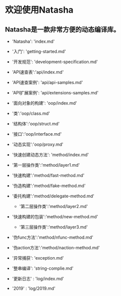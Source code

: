 # 欢迎使用Natasha 

## Natasha是一款非常方便的动态编译库。


 - 'Natasha': 'index.md'
 - '入门': 'getting-started.md'
 - '开发规范': 'development-specification.md'
 - 'API速查表':'api/index.md'
  - 'API速查案例': 'api/api-samples.md'
  - 'API扩展案例': 'api/extensions-samples.md'
 - '面向对象的构建': 'oop/index.md'
  - '类':'oop/class.md'
  - '结构体':'oop/struct.md'
  - '接口':'oop/interface.md'
  - '动态实现':'oop/proxy.md'
 - '快速创建动态方法': 'method/index.md'
  - '第一层操作类':'method/layer1.md'
- '快速构建':'method/fast-method.md'
- '伪造构建':'method/fake-method.md'
- '委托构建':'method/delegate-method.md'
  - '第二层操作类':'method/layer2.md'
- '快速构建的包装':'method/new-method.md'
  - '第三层操作类':'method/layer3.md'
- '伪func方法':'method/nfunc-method.md'
- '伪action方法':'method/naction-method.md'
 
 - '异常捕获': 'exception.md'
 - '整串编译': 'string-complie.md' 
 - '更新日志' : 'log/index.md'
  - '2019' : 'log/2019.md'
